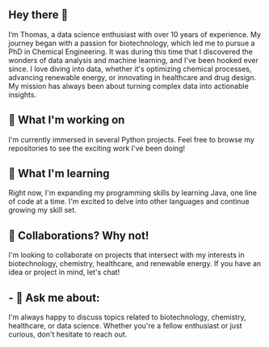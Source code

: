 ## Hey there 👋
I’m Thomas, a data science enthusiast with over 10 years of experience. My journey began with a passion for biotechnology, which led me to pursue a PhD in Chemical Engineering. It was during this time that I discovered the wonders of data analysis and machine learning, and I've been hooked ever since. I love diving into data, whether it's optimizing chemical processes, advancing renewable energy, or innovating in healthcare and drug design. My mission has always been about turning complex data into actionable insights.

## 🔭 What I'm working on
I'm currently immersed in several Python projects. Feel free to browse my repositories to see the exciting work I've been doing!
## 🌱 What I'm learning
Right now, I'm expanding my programming skills by learning Java, one line of code at a time. I'm excited to delve into other languages and continue growing my skill set.
## 👯 Collaborations? Why not!
I'm looking to collaborate on projects that intersect with my interests in biotechnology, chemistry, healthcare, and renewable energy. If you have an idea or project in mind, let's chat!
## - 💬 Ask me about:
I'm always happy to discuss topics related to biotechnology, chemistry, healthcare, or data science. Whether you're a fellow enthusiast or just curious, don't hesitate to reach out.
